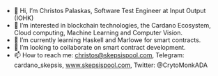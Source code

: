- 👋 Hi, I’m Christos Palaskas, Software Test Engineer at Input Output (IOHK)
- 👀 I’m interested in blockchain technologies, the Cardano Ecosystem, Cloud computing, Machine Learning and Computer Vision.
- 🌱 I’m currently learning Haskell and Marlowe for smart contracts.
- 💞️ I’m looking to collaborate on smart contract development.
- 📫 How to reach me: christos@skepsispool.com, Telegram: cardano_skepsis, www.skepsispool.com, Twitter: @CrytoMonkADA

<!---
chrispalaskas/chrispalaskas is a ✨ special ✨ repository because its `README.md` (this file) appears on your GitHub profile.
You can click the Preview link to take a look at your changes.
--->
